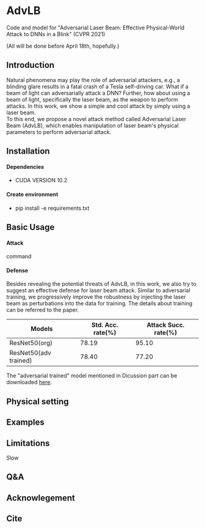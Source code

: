 # AdvLB
Code and model for "Adversarial Laser Beam: Effective Physical-World Attack to DNNs in a Blink" (CVPR 2021)

(All will be done before April 18th, hopefully.)
## Introduction
Natural phenomena may play the role of adversarial attackers, e.g., a blinding glare results in a fatal crash of a Tesla self-driving car.
What if a beam of light can adversarially attack a DNN? Further, how about using a beam of light, specifically the laser beam, as the weapon to perform attacks.
In this work, we show a simple and cool attack by simply using a laser beam.  
To this end, we propose a novel attack method called Adversarial Laser Beam (AdvLB), which enables manipulation of laser beam's physical parameters to perform adversarial attack.
## Installation
#### Dependencies
* CUDA VERSION 10.2
#### Create environment
* pip install -e requirements.txt
## Basic Usage
#### Attack
command
#### Defense
Besides revealing the potential threats of AdvLB, in this work, we also try to suggest an effective defense for laser beam attack. Similar to adversarial training, we progressively improve the robustness by injecting the laser beam as perturbations into the data for training. The details about training can be referred to the paper.

Models | Std. Acc. rate(%) | Attack Succ. rate(%)
------------ | ------------- | -------------
ResNet50(org) | 78.19 | 95.10
ResNet50(adv trained) | 78.40 |77.20
The "adversarial trained" model mentioned in Dicussion part can be downloaded [here](https://drive.google.com/file/d/1HtwnsCFqKkoJoSSHo23BP90_ZCAVD_L7/view?usp=sharing).
## Physical setting
## Examples
## Limitations
Slow
## Q&A
## Acknowlegement
## Cite
